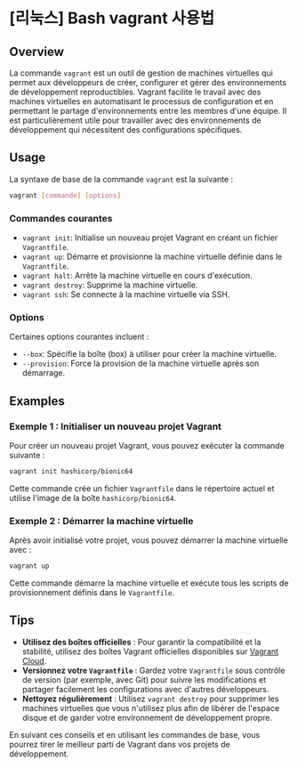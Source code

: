 # [리눅스] Bash vagrant 사용법

## Overview
La commande `vagrant` est un outil de gestion de machines virtuelles qui permet aux développeurs de créer, configurer et gérer des environnements de développement reproductibles. Vagrant facilite le travail avec des machines virtuelles en automatisant le processus de configuration et en permettant le partage d'environnements entre les membres d'une équipe. Il est particulièrement utile pour travailler avec des environnements de développement qui nécessitent des configurations spécifiques.

## Usage
La syntaxe de base de la commande `vagrant` est la suivante :

```bash
vagrant [commande] [options]
```

### Commandes courantes
- `vagrant init`: Initialise un nouveau projet Vagrant en créant un fichier `Vagrantfile`.
- `vagrant up`: Démarre et provisionne la machine virtuelle définie dans le `Vagrantfile`.
- `vagrant halt`: Arrête la machine virtuelle en cours d'exécution.
- `vagrant destroy`: Supprime la machine virtuelle.
- `vagrant ssh`: Se connecte à la machine virtuelle via SSH.

### Options
Certaines options courantes incluent :
- `--box`: Spécifie la boîte (box) à utiliser pour créer la machine virtuelle.
- `--provision`: Force la provision de la machine virtuelle après son démarrage.

## Examples
### Exemple 1 : Initialiser un nouveau projet Vagrant
Pour créer un nouveau projet Vagrant, vous pouvez exécuter la commande suivante :

```bash
vagrant init hashicorp/bionic64
```
Cette commande crée un fichier `Vagrantfile` dans le répertoire actuel et utilise l'image de la boîte `hashicorp/bionic64`.

### Exemple 2 : Démarrer la machine virtuelle
Après avoir initialisé votre projet, vous pouvez démarrer la machine virtuelle avec :

```bash
vagrant up
```
Cette commande démarre la machine virtuelle et exécute tous les scripts de provisionnement définis dans le `Vagrantfile`.

## Tips
- **Utilisez des boîtes officielles** : Pour garantir la compatibilité et la stabilité, utilisez des boîtes Vagrant officielles disponibles sur [Vagrant Cloud](https://app.vagrantup.com/boxes/search).
- **Versionnez votre `Vagrantfile`** : Gardez votre `Vagrantfile` sous contrôle de version (par exemple, avec Git) pour suivre les modifications et partager facilement les configurations avec d'autres développeurs.
- **Nettoyez régulièrement** : Utilisez `vagrant destroy` pour supprimer les machines virtuelles que vous n'utilisez plus afin de libérer de l'espace disque et de garder votre environnement de développement propre.

En suivant ces conseils et en utilisant les commandes de base, vous pourrez tirer le meilleur parti de Vagrant dans vos projets de développement.